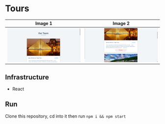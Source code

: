 # Tours

| Image 1                                      | Image 2                                      |
| -------------------------------------------- | -------------------------------------------- |
| ![Tours 2](../assets/screenshots/tours2.png) | ![Tours 1](../assets/screenshots/tours1.png) |

## Infrastructure

- React

## Run

Clone this repository, cd into it then run `npm i && npm start`

